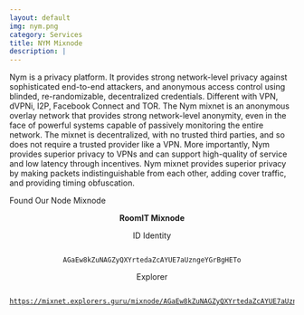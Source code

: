 ```yaml
---
layout: default
img: nym.png
category: Services
title: NYM Mixnode
description: |
---
```

Nym is a privacy platform. It provides strong network-level privacy against sophisticated end-to-end attackers, and anonymous access control using blinded, re-randomizable, decentralized credentials. Different with VPN, dVPNi, l2P, Facebook Connect and TOR. The Nym mixnet is an anonymous overlay network that provides strong network-level anonymity, even in the face of powerful systems capable of passively monitoring the entire network. The mixnet is decentralized, with no trusted third parties, and so does not require a trusted provider like a VPN. More importantly, Nym provides superior privacy to VPNs and can support high-quality of service and low latency through incentives. Nym mixnet provides superior privacy by making packets indistinguishable from each other, adding cover traffic, and providing timing obfuscation.



Found Our Node Mixnode

<center>
<b> RoomIT Mixnode </b> 
<br>
   <p align="center">ID Identity </p>

<code>
AGaEw8kZuNAGZyQXYrtedaZcAYUE7aUzngeYGrBgHETo
</code>
   <p align="center">Explorer</p>
<pre>
<code>
<a href="https://mixnet.explorers.guru/mixnode/AGaEw8kZuNAGZyQXYrtedaZcAYUE7aUzngeYGrBgHETo" target="_blank">https://mixnet.explorers.guru/mixnode/AGaEw8kZuNAGZyQXYrtedaZcAYUE7aUzngeYGrBgHETo</a>
</code>
</pre>
</center>
